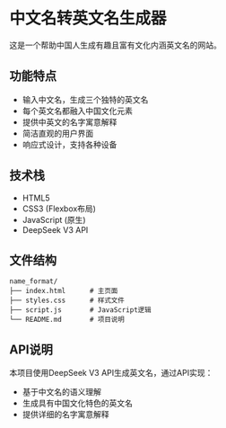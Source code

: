 # 中文名转英文名生成器

这是一个帮助中国人生成有趣且富有文化内涵英文名的网站。

## 功能特点
- 输入中文名，生成三个独特的英文名
- 每个英文名都融入中国文化元素
- 提供中英文的名字寓意解释
- 简洁直观的用户界面
- 响应式设计，支持各种设备

## 技术栈
- HTML5
- CSS3 (Flexbox布局)
- JavaScript (原生)
- DeepSeek V3 API

## 文件结构
```
name_format/
├── index.html      # 主页面
├── styles.css      # 样式文件
├── script.js       # JavaScript逻辑
└── README.md       # 项目说明
```

## API说明
本项目使用DeepSeek V3 API生成英文名，通过API实现：
- 基于中文名的语义理解
- 生成具有中国文化特色的英文名
- 提供详细的名字寓意解释
